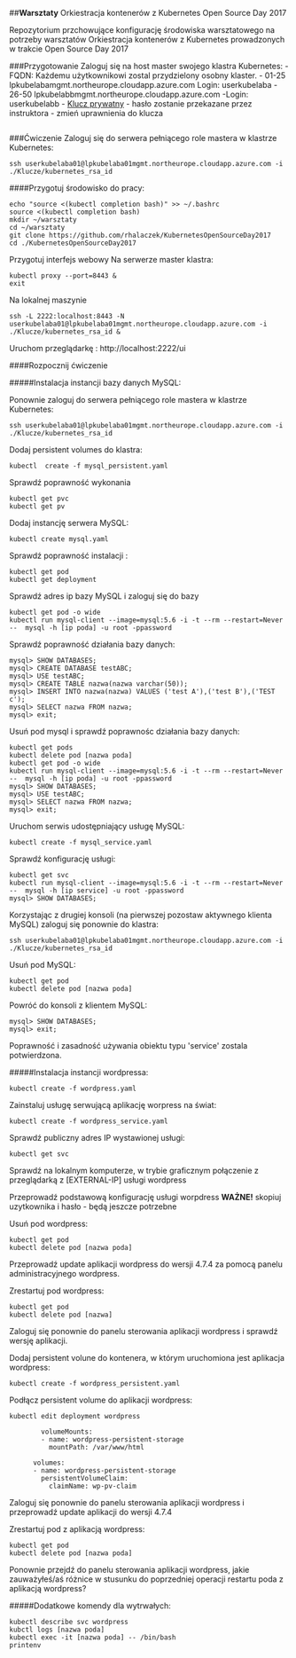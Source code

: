 ##**Warsztaty** Orkiestracja kontenerów z Kubernetes Open Source Day 2017

Repozytorium przchowujące konfigurację środowiska warsztatowego
na potrzeby warsztatów Orkiestracja kontenerów z Kubernetes prowadzonych
w trakcie Open Source Day 2017

###Przygotowanie
Zaloguj się na host master swojego klastra Kubernetes:
	- FQDN:
		Każdemu użytkownikowi zostal przydzielony osobny klaster.
		- 01-25  lpkubelaba<NUMER>mgmt.northeurope.cloudapp.azure.com
			Login: userkubelaba<NUMER>
		- 26-50	lpkubelabb<NUMER>mgmt.northeurope.cloudapp.azure.com
			-Login: userkubelabb<NUMER> 
	- [Klucz prywatny](https://www.dropbox.com/s/g2of30pq01v5b1r/kubernetes_rsa_id?dl=0) - hasło zostanie przekazane przez instruktora
		- zmień uprawnienia do klucza
```

```

###Ćwiczenie
Zaloguj się do serwera pełniącego role mastera w klastrze Kubernetes:

```
ssh userkubelaba01@lpkubelaba01mgmt.northeurope.cloudapp.azure.com -i ./Klucze/kubernetes_rsa_id
```

####Przygotuj środowisko do pracy:

```
echo "source <(kubectl completion bash)" >> ~/.bashrc
source <(kubectl completion bash)
mkdir ~/warsztaty
cd ~/warsztaty
git clone https://github.com/rhalaczek/KubernetesOpenSourceDay2017
cd ./KubernetesOpenSourceDay2017 
```

Przygotuj interfejs webowy
Na serwerze master klastra:

```
kubectl proxy --port=8443 &
exit
```

Na lokalnej maszynie

```
ssh -L 2222:localhost:8443 -N userkubelaba01@lpkubelaba01mgmt.northeurope.cloudapp.azure.com -i ./Klucze/kubernetes_rsa_id &
```

Uruchom przeglądarkę :
http://localhost:2222/ui

####Rozpocznij ćwiczenie

#####Instalacja instancji bazy danych MySQL:

Ponownie zaloguj do serwera pełniącego role mastera w klastrze Kubernetes:

```
ssh userkubelaba01@lpkubelaba01mgmt.northeurope.cloudapp.azure.com -i ./Klucze/kubernetes_rsa_id
```

Dodaj persistent volumes do klastra:

```
kubectl  create -f mysql_persistent.yaml
```

Sprawdź poprawność wykonania

```
kubectl get pvc
kubectl get pv
```

Dodaj instancję serwera MySQL:

```
kubectl create mysql.yaml
```

Sprawdź poprawność instalacji :

```
kubectl get pod
kubectl get deployment
```

Sprawdź adres ip bazy MySQL i zaloguj się do bazy

```
kubectl get pod -o wide
kubectl run mysql-client --image=mysql:5.6 -i -t --rm --restart=Never --  mysql -h [ip poda] -u root -ppassword
```

Sprawdź poprawność działania bazy danych:

```
mysql> SHOW DATABASES;
mysql> CREATE DATABASE testABC;
mysql> USE testABC;
mysql> CREATE TABLE nazwa(nazwa varchar(50));
mysql> INSERT INTO nazwa(nazwa) VALUES ('test A'),('test B'),('TEST c');
mysql> SELECT nazwa FROM nazwa;
mysql> exit;
```

Usuń pod mysql i sprawdź poprawnośc działania bazy danych:

```
kubectl get pods
kubectl delete pod [nazwa poda]
kubectl get pod -o wide
kubectl run mysql-client --image=mysql:5.6 -i -t --rm --restart=Never --  mysql -h [ip poda] -u root -ppassword
mysql> SHOW DATABASES;
mysql> USE testABC;
mysql> SELECT nazwa FROM nazwa;
mysql> exit;
```

Uruchom serwis udostępniający usługę MySQL:

```
kubectl create -f mysql_service.yaml
```

Sprawdź konfigurację usługi:

```
kubectl get svc
kubectl run mysql-client --image=mysql:5.6 -i -t --rm --restart=Never --  mysql -h [ip service] -u root -ppassword
mysql> SHOW DATABASES;
```

Korzystając z drugiej konsoli (na pierwszej pozostaw aktywnego klienta MySQL) zaloguj się ponownie do klastra:

```
ssh userkubelaba01@lpkubelaba01mgmt.northeurope.cloudapp.azure.com -i ./Klucze/kubernetes_rsa_id
```

Usuń pod MySQL:

```
kubectl get pod
kubectl delete pod [nazwa poda]
```

Powróć do konsoli z klientem MySQL:

```
mysql> SHOW DATABASES;
mysql> exit;
```

Poprawność i zasadność używania obiektu typu 'service' zostala potwierdzona.


#####Instalacja instancji wordpressa:

```
kubectl create -f wordpress.yaml
```

Zainstaluj usługę serwującą aplikację worpress na świat:

```
kubectl create -f wordpress_service.yaml
```

Sprawdź publiczny adres IP wystawionej usługi:

```
kubectl get svc
```

Sprawdź na lokalnym komputerze, w trybie graficznym połączenie z przeglądarką z 
[EXTERNAL-IP] usługi wordpress

Przeprowadź podstawową konfigurację usługi worpdress
**WAŻNE!** skopiuj uzytkownika i hasło - będą jeszcze potrzebne

Usuń pod wordpress: 

```
kubectl get pod
kubectl delete pod [nazwa poda]
```

Przeprowadź update aplikacji wordpress do wersji 4.7.4 za pomocą panelu administracyjnego wordpress.

Zrestartuj pod wordpress:

```
kubectl get pod
kubectl delete pod [nazwa]
```

Zaloguj się ponownie do panelu sterowania aplikacji wordpress i sprawdź wersję aplikacji.


Dodaj persistent volune do kontenera, w którym uruchomiona jest aplikacja wordpress:

```
kubectl create -f wordpress_persistent.yaml
```

Podłącz persistent volume do aplikacji wordpress:

```
kubectl edit deployment wordpress

        volumeMounts:
        - name: wordpress-persistent-storage
          mountPath: /var/www/html

      volumes:
      - name: wordpress-persistent-storage
        persistentVolumeClaim:
          claimName: wp-pv-claim
```

Zaloguj się ponownie do panelu sterowania aplikacji wordpress i przeprowadź
update aplikacji do wersji 4.7.4

Zrestartuj pod z aplikacją wordpress:

```
kubectl get pod
kubectl delete pod [nazwa poda]
```

Ponownie przejdź do panelu sterowania aplikacji wordpress, jakie zauważyłeś/aś
różnice w stusunku do poprzedniej operacji restartu poda z aplikacją wordpress?


#####Dodatkowe komendy dla wytrwałych:

```
kubectl describe svc wordpress
kubctl logs [nazwa poda]
kubectl exec -it [nazwa poda] -- /bin/bash
printenv
```

